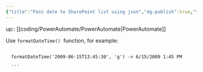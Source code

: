 ```yaml
---
{"title":"Pass date to SharePoint list using json","dg-publish":true,"tags":["coding/PowerAutomate"],"language":"en","permalink":"/coding/power-automate/pass-date-to-share-point-list-using-json/","dgPassFrontmatter":true}
---
```


up:: [[coding/PowerAutomate/PowerAutomate\|PowerAutomate]]

Use `formatDateTime()`  function, for example:

```excel

  formatDateTime('2009-06-15T13:45:30', 'g') -> 6/15/2009 1:45 PM

  ```
